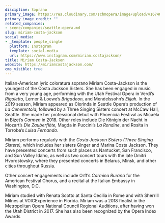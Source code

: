 ```yaml
---
discipline: Soprano
primary_image: https://res.cloudinary.com/schmopera/image/upload/v1674832991/media/2023/01/MiriamC-J_fo2spa.jpg
primary_image_credit: ""
related_companies:
- scene/companies/seattle-opera.md
slug: miriam-costa-jackson
social_media:
- _template: people_single
  platform: Instagram
  template: social-media
  url: https://www.instagram.com/miriam.costajackson/
title: Miriam Costa-Jackson
website: https://miriamcostajackson.com/
cms_visible: true
---
```

Italian-American lyric coloratura soprano Miriam Costa-Jackson is the youngest of the Costa Jackson Sisters. She has been engaged in music from a very young age, performing with the Utah Festival Opera in Verdi’s _Rigoletto,_ Lerner & Loewe’s _Brigadoon,_ and Mendelssohn’s _Elijah._ In the 2019 season, Miriam appeared as Clorinda in Seattle Opera’s production of _La Cenerentola_, followed by a Three Singing Sisters concert at McCaw Hall, Seattle. She made her professional debut with Phoenicia Festival as Micaëla in Bizet’s _Carmen_ in 2018. Other roles include Die Königin der Nacht in Mozart’s _Die Zauberflöte,_ Magda in Puccini’s _La Rondine_, and Rosita in Torroba’s _Luisa Fernanda._

Miriam performs regularly with the _Costa Jackson Sisters (Three Singing Sisters),_ which includes her sisters Ginger and Marina Costa Jackson. They have presented concerts from such places as Nantucket, San Francisco, and Sun Valley Idaho, as well as two concert tours with the late Dmitri Hvorostovsky, where they presented concerts in Belarus, Minsk, and other cities throughout Russia.

Other concert engagements include Orff’s _Carmina Burana_ for the American Festival Chorus, and a recital at the Italian Embassy in Washington, D.C.

Miriam studied with Renata Scotto at Santa Cecilia in Rome and with Sherrill Milnes at VOICExperience in Florida. Miriam was a 2018 finalist in the Metropolitan Opera National Council Regional Auditions, after having won the Utah District in 2017. She has also been recognized by the Opera Index Awards.